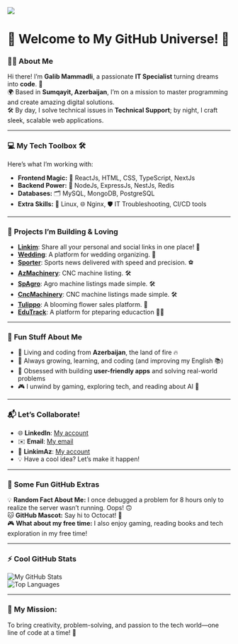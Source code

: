  ![](https://komarev.com/ghpvc/?username=qalib01)

# 🌟 **Welcome to My GitHub Universe!** 🚀  

### 👨‍💻 About Me  
Hi there! I’m **Galib Mammadli**, a passionate **IT Specialist** turning dreams into **code**. 🌈  
🌍 Based in **Sumqayit, Azerbaijan**, I’m on a mission to master programming and create amazing digital solutions.  
🛠️ By day, I solve technical issues in **Technical Support**; by night, I craft sleek, scalable web applications.  

---

### 💻 **My Tech Toolbox** 🛠️  
Here’s what I’m working with:  
- **Frontend Magic:** 🎨 ReactJs, HTML, CSS, TypeScript, NextJs
- **Backend Power:** 🧩 NodeJs, ExpressJs, NestJs, Redis
- **Databases:** 🗂️ MySQL, MongoDB, PostgreSQL
- **Extra Skills:** 🐧 Linux, 🌐 Nginx, 🛡️ IT Troubleshooting, CI/CD tools

---

### 🌟 **Projects I’m Building & Loving**  
- **[Linkim](https://linkim.az)**: Share all your personal and social links in one place! 🔗
- **[Wedding](https://wedding.mammadli.info)**: A platform for wedding organizing. 🤵 
- **[Sporter](https://sporter.az)**: Sports news delivered with speed and precision. ⚽  
- **[AzMachinery](https://azmachinery.az)**: CNC machine listing. 🛠️
- **[SpAgro](https://spagro.az)**: Agro machine listings made simple. 🛠️  
- **[CncMachinery](https://cncmachinery.az)**: CNC machine listings made simple. 🛠️  
- **[Tulippo](https://tulippo.az)**: A blooming flower sales platform. 🌸
- **[EduTrack](https://edutrack.az)**: A platform for pteparing educaction 👩‍🎓  

---

### 🌈 **Fun Stuff About Me**  
- 🏡 Living and coding from **Azerbaijan**, the land of fire 🔥  
- 🌱 Always growing, learning, and coding (and improving my English 📚)  
- 🎯 Obsessed with building **user-friendly apps** and solving real-world problems  
- 🎮 I unwind by gaming, exploring tech, and reading about AI 🤖  

---

### 📬 **Let’s Collaborate!**  
- 🌐 **LinkedIn**: [My account](https://www.linkedin.com/in/galib-mammadli-7884b11b2/)  
- ✉️ **Email**: [My email](mailto:qalib.mmmdli@gmail.com)
- 🔗 **LinkimAz**: [My account](https://linkim.az/galibm)
- 💡 Have a cool idea? Let’s make it happen!  

---

### 🎉 **Some Fun GitHub Extras**  
💡 **Random Fact About Me:** I once debugged a problem for 8 hours only to realize the server wasn’t running. Oops! 🙃  
🐱 **GitHub Mascot:** Say hi to Octocat! 🐙  
🎮 **What about my free time:** I also enjoy gaming, reading books and tech exploration in my free time! 


---

### ⚡ **Cool GitHub Stats**  
![My GitHub Stats](https://github-readme-stats.vercel.app/api?username=qalib01&show_icons=true&theme=radical)  
![Top Languages](https://github-readme-stats.vercel.app/api/top-langs/?username=qalib01&layout=compact&theme=radical)  

---

### 🚀 **My Mission:**  
To bring creativity, problem-solving, and passion to the tech world—one line of code at a time! 🌟  
